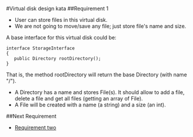 #Virtual disk design kata
##Requirement 1
* User can store files in this virtual disk.
* We are not going to move/save any file; just store file's name and size.

A base interface for this virtual disk could be:
```
interface StorageInterface
{
   public Directory rootDirectory();
}
```
That is, the method rootDirectory will return the base Directory (with name "/").
* A Directory has a name and stores File(s). It should allow to add a file, delete a file and get all files (getting an array of File).
* A File will be created with a name (a string) and a size (an int).

##Next Requirement
* [Requirement two](../master/requirement-2/README.md)
